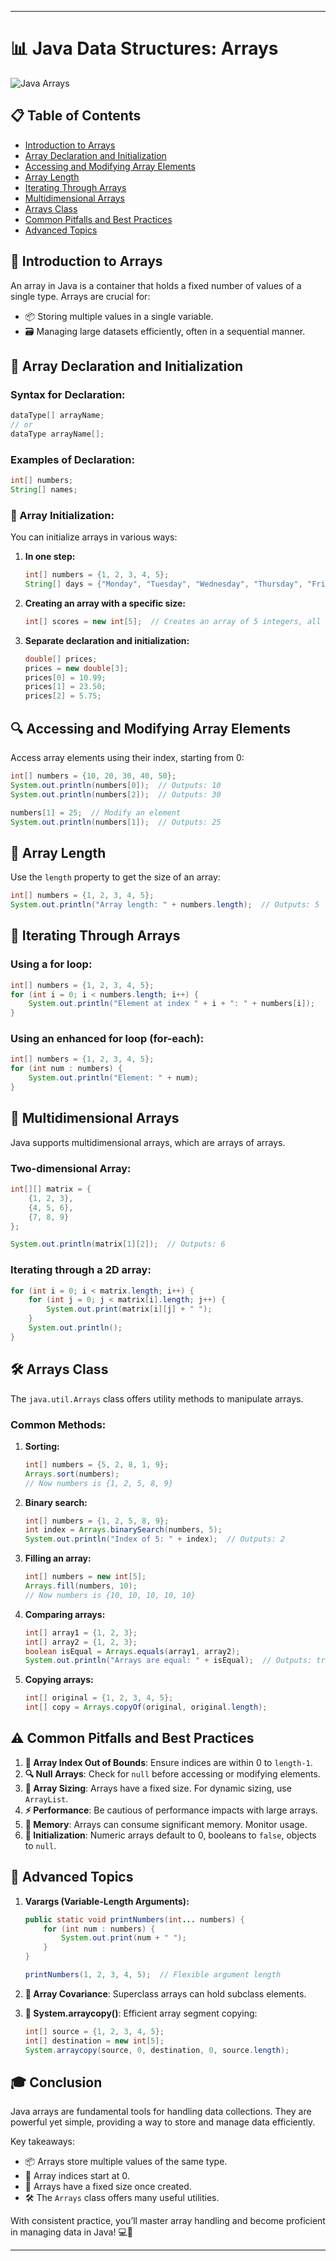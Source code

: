 
---

# 📊 Java Data Structures: Arrays

![Java Arrays](https://img.shields.io/badge/Java-Arrays-orange?style=for-the-badge&logo=java)

## 📋 Table of Contents
- [Introduction to Arrays](#-introduction-to-arrays)
- [Array Declaration and Initialization](#-array-declaration-and-initialization)
- [Accessing and Modifying Array Elements](#-accessing-and-modifying-array-elements)
- [Array Length](#-array-length)
- [Iterating Through Arrays](#-iterating-through-arrays)
- [Multidimensional Arrays](#-multidimensional-arrays)
- [Arrays Class](#-arrays-class)
- [Common Pitfalls and Best Practices](#-common-pitfalls-and-best-practices)
- [Advanced Topics](#-advanced-topics)

## 🌟 Introduction to Arrays

An array in Java is a container that holds a fixed number of values of a single type. Arrays are crucial for:
- 📦 Storing multiple values in a single variable.
- 🗃️ Managing large datasets efficiently, often in a sequential manner.

## 📝 Array Declaration and Initialization

### Syntax for Declaration:
```java
dataType[] arrayName;
// or
dataType arrayName[];
```

### Examples of Declaration:
```java
int[] numbers;
String[] names;
```

### 🚀 Array Initialization:

You can initialize arrays in various ways:

1. **In one step:**
   ```java
   int[] numbers = {1, 2, 3, 4, 5};
   String[] days = {"Monday", "Tuesday", "Wednesday", "Thursday", "Friday"};
   ```

2. **Creating an array with a specific size:**
   ```java
   int[] scores = new int[5];  // Creates an array of 5 integers, all initialized to 0
   ```

3. **Separate declaration and initialization:**
   ```java
   double[] prices;
   prices = new double[3];
   prices[0] = 10.99;
   prices[1] = 23.50;
   prices[2] = 5.75;
   ```

## 🔍 Accessing and Modifying Array Elements

Access array elements using their index, starting from 0:

```java
int[] numbers = {10, 20, 30, 40, 50};
System.out.println(numbers[0]);  // Outputs: 10
System.out.println(numbers[2]);  // Outputs: 30

numbers[1] = 25;  // Modify an element
System.out.println(numbers[1]);  // Outputs: 25
```

## 📏 Array Length

Use the `length` property to get the size of an array:

```java
int[] numbers = {1, 2, 3, 4, 5};
System.out.println("Array length: " + numbers.length);  // Outputs: 5
```

## 🔄 Iterating Through Arrays

### Using a for loop:
```java
int[] numbers = {1, 2, 3, 4, 5};
for (int i = 0; i < numbers.length; i++) {
    System.out.println("Element at index " + i + ": " + numbers[i]);
}
```

### Using an enhanced for loop (for-each):
```java
int[] numbers = {1, 2, 3, 4, 5};
for (int num : numbers) {
    System.out.println("Element: " + num);
}
```

## 🧊 Multidimensional Arrays

Java supports multidimensional arrays, which are arrays of arrays.

### Two-dimensional Array:
```java
int[][] matrix = {
    {1, 2, 3},
    {4, 5, 6},
    {7, 8, 9}
};

System.out.println(matrix[1][2]);  // Outputs: 6
```

### Iterating through a 2D array:
```java
for (int i = 0; i < matrix.length; i++) {
    for (int j = 0; j < matrix[i].length; j++) {
        System.out.print(matrix[i][j] + " ");
    }
    System.out.println();
}
```

## 🛠️ Arrays Class

The `java.util.Arrays` class offers utility methods to manipulate arrays.

### Common Methods:

1. **Sorting:**
   ```java
   int[] numbers = {5, 2, 8, 1, 9};
   Arrays.sort(numbers);
   // Now numbers is {1, 2, 5, 8, 9}
   ```

2. **Binary search:**
   ```java
   int[] numbers = {1, 2, 5, 8, 9};
   int index = Arrays.binarySearch(numbers, 5);
   System.out.println("Index of 5: " + index);  // Outputs: 2
   ```

3. **Filling an array:**
   ```java
   int[] numbers = new int[5];
   Arrays.fill(numbers, 10);
   // Now numbers is {10, 10, 10, 10, 10}
   ```

4. **Comparing arrays:**
   ```java
   int[] array1 = {1, 2, 3};
   int[] array2 = {1, 2, 3};
   boolean isEqual = Arrays.equals(array1, array2);
   System.out.println("Arrays are equal: " + isEqual);  // Outputs: true
   ```

5. **Copying arrays:**
   ```java
   int[] original = {1, 2, 3, 4, 5};
   int[] copy = Arrays.copyOf(original, original.length);
   ```

## ⚠️ Common Pitfalls and Best Practices

1. **🚫 Array Index Out of Bounds**: Ensure indices are within 0 to `length-1`.
2. **🔍 Null Arrays**: Check for `null` before accessing or modifying elements.
3. **📏 Array Sizing**: Arrays have a fixed size. For dynamic sizing, use `ArrayList`.
4. **⚡ Performance**: Be cautious of performance impacts with large arrays.
5. **💾 Memory**: Arrays can consume significant memory. Monitor usage.
6. **🔢 Initialization**: Numeric arrays default to 0, booleans to `false`, objects to `null`.

## 🚀 Advanced Topics

1. **Varargs (Variable-Length Arguments):**
   ```java
   public static void printNumbers(int... numbers) {
       for (int num : numbers) {
           System.out.print(num + " ");
       }
   }
   
   printNumbers(1, 2, 3, 4, 5);  // Flexible argument length
   ```

2. **🔄 Array Covariance**: Superclass arrays can hold subclass elements.

3. **🚀 System.arraycopy()**: Efficient array segment copying:
   ```java
   int[] source = {1, 2, 3, 4, 5};
   int[] destination = new int[5];
   System.arraycopy(source, 0, destination, 0, source.length);
   ```

## 🎓 Conclusion

Java arrays are fundamental tools for handling data collections. They are powerful yet simple, providing a way to store and manage data efficiently.

Key takeaways:
- 📦 Arrays store multiple values of the same type.
- 🔢 Array indices start at 0.
- 📏 Arrays have a fixed size once created.
- 🛠️ The `Arrays` class offers many useful utilities.

With consistent practice, you’ll master array handling and become proficient in managing data in Java! 💻🚀

---
